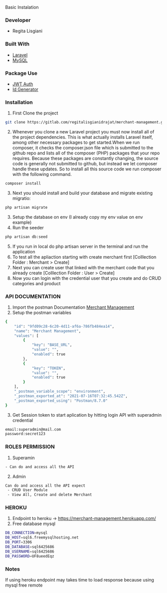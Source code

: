 Basic Instalation

### Developer
* Regita Lisgiani

### Built With
* [Laravel](https://laravel.com/)
* [MySQL](https://www.mysql.com/)

### Package Use
* [JWT Auth](https://github.com/tymondesigns/jwt-auth)
* [Id Generator](https://github.com/haruncpi/laravel-id-generator)


### Installation

1. First Clone the project 
```sh
git clone https://gitlab.com/regitalisgianidrajat/merchant-management.git
```
2. Whenever you clone a new Laravel project you must now install all of the project dependencies. This is what actually installs Laravel itself, among other necessary packages to get started.When we run composer, it checks the composer.json file which is submitted to the github repo and lists all of the composer (PHP) packages that your repo requires. Because these packages are constantly changing, the source code is generally not submitted to github, but instead we let composer handle these updates. So to install all this source code we run composer with the following command.
```sh
composer install
```
3. Next you should install and build your database and migrate existing migratio:
```sh
php artisan migrate
```
3. Setup the database on env (I already copy my env value on env example) 
4. Run the seeder
 ```sh
php artisan db:seed
```
5. If you run in local do php artisan server in the terminal and run the application
6. To test all the apliaction starting with create merchant first [Colllection Folder : Merchant > Create]
7. Next you can create user that linked with the merchant code that you already create [Colllection Folder : User > Create]
8. Now you can login with the credential user that you create and do CRUD categories and product


### API DOCUMENTATION

1. Import the postman Documentation [Merchant Management](https://www.getpostman.com/collections/8844c3ca147152445793)
2. Setup the postman variables 
```sh
{
	"id": "9fd09c28-6c20-4d11-af6a-786fb484ea14",
	"name": "Merchant Management",
	"values": [
		{
			"key": "BASE_URL",
			"value": "",
			"enabled": true
		},
		{
			"key": "TOKEN",
			"value": "",
			"enabled": true
		}
	],
	"_postman_variable_scope": "environment",
	"_postman_exported_at": "2021-07-16T07:32:45.542Z",
	"_postman_exported_using": "Postman/8.7.0"
}
```
3. Get Session token to start aplication by hitting login API with superadmin credential 
```sh
email:superadmin@mail.com
password:secret123
```

### ROLES PERMISSION

1. Superamin
```sh
- Can do and access all the API
```
2. Admin
```sh
Can do and access all the API expect 
 - CRUD User Module
 - View All, Create and delete Merchant
```

### HEROKU

1. Endpoint to heroku  -> https://merchant-management.herokuapp.com/
2. Free database mysql
```sh
DB_CONNECTION=mysql
DB_HOST=sql6.freemysqlhosting.net
DB_PORT=3306
DB_DATABASE=sql6425686
DB_USERNAME=sql6425686
DB_PASSWORD=UF8ueedEqz
```



### Notes
If using heroku endpoint may takes time to load response because using mysql free remote





